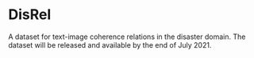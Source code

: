 # DisRel
A dataset for text-image coherence relations in the disaster domain. The dataset will be released and available by the end of July 2021.

